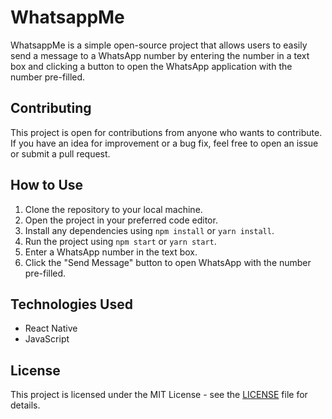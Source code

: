 # WhatsappMe

WhatsappMe is a simple open-source project that allows users to easily send a message to a WhatsApp number by entering the number in a text box and clicking a button to open the WhatsApp application with the number pre-filled.

## Contributing

This project is open for contributions from anyone who wants to contribute. If you have an idea for improvement or a bug fix, feel free to open an issue or submit a pull request.

## How to Use

1. Clone the repository to your local machine.
2. Open the project in your preferred code editor.
3. Install any dependencies using `npm install` or `yarn install`.
4. Run the project using `npm start` or `yarn start`.
5. Enter a WhatsApp number in the text box.
6. Click the "Send Message" button to open WhatsApp with the number pre-filled.

## Technologies Used

- React Native
- JavaScript

## License

This project is licensed under the MIT License - see the [LICENSE](LICENSE) file for details.

